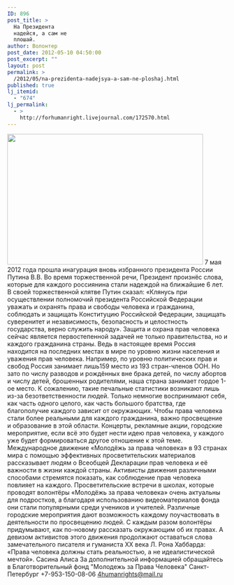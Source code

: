 ```yaml
---
ID: 896
post_title: >
  На Президента
  надейся, а сам не
  плошай.
author: Волонтер
post_date: 2012-05-10 04:50:00
post_excerpt: ""
layout: post
permalink: >
  /2012/05/na-prezidenta-nadejsya-a-sam-ne-ploshaj.html
published: true
lj_itemid:
  - "674"
lj_permalink:
  - >
    http://forhumanright.livejournal.com/172570.html
---
```

<a href="http://pics.livejournal.com/forhumanright/pic/00011ga3/"><img src="http://pics.livejournal.com/forhumanright/pic/00011ga3" width="448" height="299" border='0'/></a> 7 мая 2012 года прошла инагурация вновь избранного президента России Путина В.В. Во время торжественной речи, Президент произнёс слова, которые для каждого россиянина стали надеждой на ближайшие 6 лет. 
В своей торжественной клятве Путин сказал: «Клянусь при осуществлении полномочий президента Российской Федерации уважать и охранять права и свободы человека и гражданина, соблюдать и защищать Конституцию Российской Федерации, защищать суверенитет и независимость, безопасность и целостность государства, верно служить народу».
Защита и охрана прав человека сейчас является первостепенной задачей не только правительства, но и каждого гражданина страны. Ведь в настоящее время Россия находится на последних местах в мире по уровню жизни населения и уважения прав человека. Например, по уровню политических прав и свобод Россия занимает лишь159 место из 193 стран-членов ООН. Но зато по числу разводов и рождённых вне брака детей, по числу абортов и числу детей, брошенных родителями, наша страна занимает гордое 1-ое место. К сожалению, такие печальные статистики возникают лишь из-за безответственности людей. Только немногие воспринимают себя, как часть одного целого, как часть большого братства, где благополучие каждого зависит от окружающих. Чтобы права человека стали более реальными для каждого гражданина, важно просвещение и образование в этой области. Концерты, рекламные акции, городские мероприятие, если всё это будет нести идею прав человека, у каждого уже будет формироваться другое отношение к этой теме. 
Международное движение «Молодёжь за права человека» в 93 странах мира с помощью эффективных просветительских материалов рассказывает людям о Всеобщей Декларации прав человека и её важности в жизни каждой страны. Активисты движения различными способами стремятся показать, как соблюдение прав человека повлияет на каждого. Просветительские встречи в школах, которые проводят волонтёры «Молодёжь за права человека» очень актуальны для подростков, а благодаря использованию видеоматериалов фонда они стали популярными среди учеников и учителей. Различные городские мероприятия дают возможность каждому поучаствовать в деятельности по просвещению людей. С каждым разом волонтёры придумывают, как по-новому рассказать окружающим об их правах. А девизом активистов этого движения продолжают оставаться слова замечательного писателя и гуманиста ХХ века Л. Рона Хаббарда: «Права человека должны стать реальностью, а не идеалистической мечтой». 
Сасина Алиса
За дополнительной информацией обращайтесь в
Благотворительный фонд
"Молодежь за Права Человека" Санкт-Петербург 
+7-953-150-08-06 
4humanrights@mail.ru